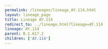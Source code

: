```yaml
---
permalink: /lineages/lineage_AY.114.html
layout: lineage_page
title: Lineage AY.114
redirect_to: ../lineage.html?lineage=AY.114
lineage: AY.114
parent: B.1.617.2
children: ['AY.114']
---
```

